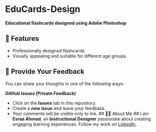 # EduCards-Design
**Educational flashcards designed using Adobe Photoshop**
## 📌 Features  
- Professionally designed flashcards.  
- Visually appealing and suitable for different age groups.
## 📝 Provide Your Feedback  
You can share your thoughts in one of the following ways:  

 **GitHub Issues (Private Feedback)**  
   - Click on the **Issues** tab in this repository.  
   - Create a **new issue** and leave your feedback.  
   - Your comments will be visible only to me.
    ## 👩‍💻 About Me ##
I am **Esraa Ahmed**, an **Instructional Designer** passionate about creating engaging learning experiences.
Follow my work on  [LinkedIn](LinkedIn.com/in/esraa-ahmed21).  
